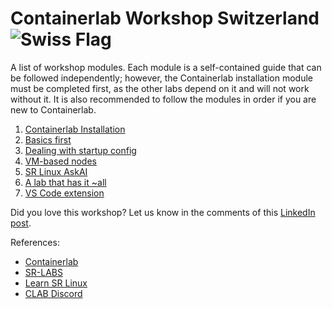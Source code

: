 # Containerlab Workshop Switzerland ![Swiss Flag](https://flagcdn.com/w40/ch.png) 

A list of workshop modules. Each module is a self-contained guide that can be followed independently; however, the Containerlab installation module must be completed first, as the other labs depend on it and will not work without it. It is also recommended to follow the modules in order if you are new to Containerlab.

1. [Containerlab Installation](05-install/README.md) 
2. [Basics first](10-basics/README.md)
3. [Dealing with startup config](15-startup/README.md)
4. [VM-based nodes](20-vm/README.md)
5. [SR Linux AskAI](30-askai/README.md)
6. [A lab that has it ~all](40-streaming-telemetry/README.md)
7. [VS Code extension](50-clab-vscode-extension/README.md)

Did you love this workshop? Let us know in the comments of this [LinkedIn post](TBD).

References:
-  [Containerlab](https://containerlab.dev/)
-  [SR-LABS](https://github.com/srl-labs)
-  [Learn SR Linux](https://learn.srlinux.dev/)
-  [CLAB Discord](https://discord.gg/vAyddtaEV9)
